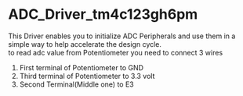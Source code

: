 # ADC_Driver_tm4c123gh6pm
This Driver enables you to initialize ADC Peripherals and use them in a simple way to help accelerate the design cycle.  
to read adc value from Potentiometer you need to connect 3 wires  
1. First terminal of Potentiometer to GND  
2. Third terminal of Potentiometer to 3.3 volt  
3. Second Terminal(Middle one) to E3  
